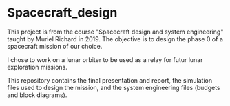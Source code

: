 # Spacecraft_design
This project is from the course "Spacecraft design and system engineering" taught by Muriel Richard in 2019. The objective is to design the phase 0 of a spacecraft mission of our choice.

I chose to work on a lunar orbiter to be used as a relay for futur lunar exploration missions.

This repository contains the final presentation and report, the simulation files used to design the mission, and the system engineering files (budgets and block diagrams).
